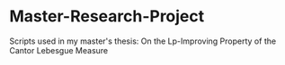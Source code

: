 # Master-Research-Project

Scripts used in my master's thesis: On the Lp-Improving Property of the Cantor Lebesgue Measure
